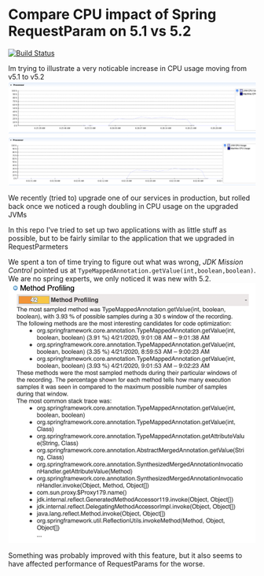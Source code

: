 # Compare CPU impact of Spring RequestParam on 5.1 vs 5.2
[![Build Status](https://travis-ci.org/jensim/spring-boot-compare-22-21.svg?branch=master)](https://travis-ci.org/jensim/spring-boot-compare-22-21)

Im trying to illustrate a very noticable increase in CPU usage moving from v5.1 to v5.2
![GET 2.1](./images/21compare/GET%20Screen%20Shot%202020-04-23%20at%2006.26.33.png)
![GET 2.2](./images/22compare/GET%20Screen%20Shot%202020-04-23%20at%2006.02.47.png)

We recently (tried to) upgrade one of our services in production, but rolled back once we noticed a rough doubling in CPU usage on the upgraded JVMs

In this repo I've tried to set up two applications with as little stuff as possible, but to be fairly similar to the application that we upgraded in RequestParmeters 

We spent a ton of time trying to figure out what was wrong, *JDK Mission Control* pointed us at `TypeMappedAnnotation.getValue(int,boolean,boolean)`. 
We are no spring experts, we only noticed it was new with 5.2.
![JMC](./images/Screen%20Shot%202020-04-22%20at%2009.50.23.png) 

Something was probably improved with this feature, but it also seems to have affected performance of RequestParams for the worse.
